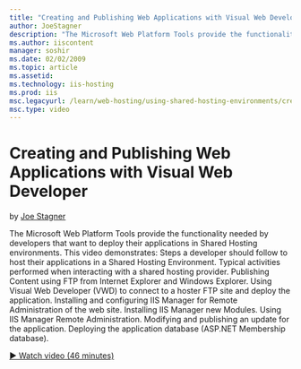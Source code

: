 ```yaml
---
title: "Creating and Publishing Web Applications with Visual Web Developer | Microsoft Docs"
author: JoeStagner
description: "The Microsoft Web Platform Tools provide the functionality needed by developers that want to deploy their applications in Shared Hosting environments. This v..."
ms.author: iiscontent
manager: soshir
ms.date: 02/02/2009
ms.topic: article
ms.assetid: 
ms.technology: iis-hosting
ms.prod: iis
msc.legacyurl: /learn/web-hosting/using-shared-hosting-environments/creating-and-publishing-web-applications-with-visual-web-developer
msc.type: video
---
```

Creating and Publishing Web Applications with Visual Web Developer
====================
by [Joe Stagner](https://github.com/JoeStagner)

The Microsoft Web Platform Tools provide the functionality needed by developers that want to deploy their applications in Shared Hosting environments. This video demonstrates: Steps a developer should follow to host their applications in a Shared Hosting Environment. Typical activities performed when interacting with a shared hosting provider. Publishing Content using FTP from Internet Explorer and Windows Explorer. Using Visual Web Developer (VWD) to connect to a hoster FTP site and deploy the application. Installing and configuring IIS Manager for Remote Administration of the web site. Installing IIS Manager new Modules. Using IIS Manager Remote Administration. Modifying and publishing an update for the application. Deploying the application database (ASP.NET Membership database).

[&#9654; Watch video (46 minutes)](https://channel9.msdn.com/Blogs/IIS-NET-Site-Videos/creating-and-publishing-web-applications-with-visual-web-developer)